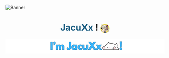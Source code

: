 
  ![Banner](https://github.com/JacuXx/JacuXx/raw/ea7cc0d8c19ec9616c5ff3aeea339fd2433305bc/Banner-Github.png)


<h1 align="center">
  <span style="color: #1A5C80;">JacuXx</span> 
   !
  <img style="width: 30px; vertical-align: middle;" src="https://raw.githubusercontent.com/JacuXx/JacuXx/f7f4bc31d9b0619891f080c64858564b76613ab6/TokenBrandedMoe-cropped.svg" alt="Logo de JacuXx">
</h1>

![Banner](https://github.com/JacuXx/JacuXx/blob/main/jACUxX%20(1080%20x%20200%20px)(1).png?raw=true)

